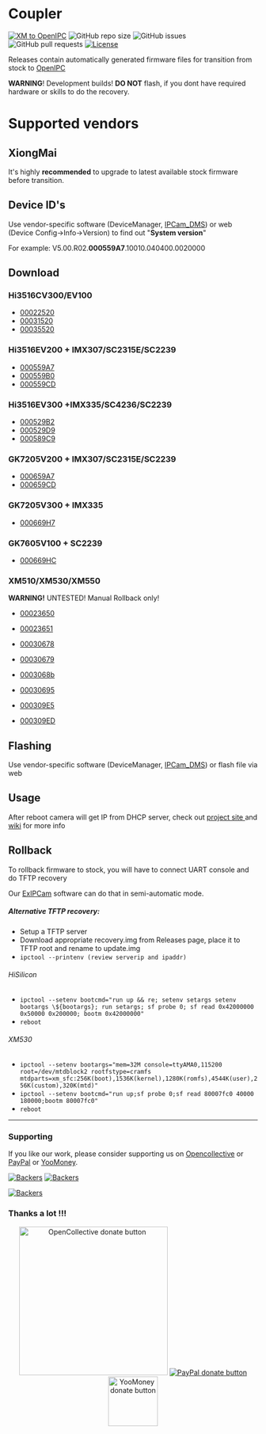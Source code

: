# Coupler
[![XM to OpenIPC](https://github.com/OpenIPC/coupler/actions/workflows/xm.yml/badge.svg)](https://github.com/OpenIPC/coupler/releases)
![GitHub repo size](https://img.shields.io/github/repo-size/OpenIPC/coupler)
![GitHub issues](https://img.shields.io/github/issues/OpenIPC/coupler)
![GitHub pull requests](https://img.shields.io/github/issues-pr/OpenIPC/coupler)
[![License](https://img.shields.io/github/license/OpenIPC/openipc-2.1)](https://opensource.org/licenses/MIT)

Releases contain automatically generated firmware files for transition from stock to [OpenIPC](https://openipc.org)

**WARNING**! Development builds! **DO NOT** flash, if you dont have required hardware or skills to do the recovery.

# Supported vendors

## XiongMai

It's highly **recommended** to upgrade to latest available stock firmware before transition.

## Device ID's

Use vendor-specific software (DeviceManager, [IPCam_DMS](https://team.openipc.org/ipcam_dms/)) or web (Device Config->Info->Version) 
to find out "**System version**" 

For example: V5.00.R02.**000559A7**.10010.040400.0020000

## Download

### Hi3516CV300/EV100
* [00022520](https://github.com/OpenIPC/coupler/releases/download/latest/00022520_OpenIPC_50H20L.bin)
* [00031520](https://github.com/OpenIPC/coupler/releases/download/latest/00031520_OpenIPC_50H20L.bin)
* [00035520](https://github.com/OpenIPC/coupler/releases/download/latest/00035520_OpenIPC_HI3516EV100_50H20L_S38.bin)

### Hi3516EV200 + IMX307/SC2315E/SC2239
* [000559A7](https://github.com/OpenIPC/coupler/releases/download/latest/000559A7_OpenIPC_HI3516EV200_50H20AI_S38.bin)
* [000559B0](https://github.com/OpenIPC/coupler/releases/download/latest/000559B0_OpenIPC_HI3516EV200_85H30AI_S38.bin)
* [000559CD](https://github.com/OpenIPC/coupler/releases/download/latest/000559CD_OpenIPC_HI3516EV200_85HF30T_S38.bin)

### Hi3516EV300 +IMX335/SC4236/SC2239
* [000529B2](https://github.com/OpenIPC/coupler/releases/download/latest/000529B2_OpenIPC_HI3516EV300_85H50AI.bin)
* [000529D9](https://github.com/OpenIPC/coupler/releases/download/latest/000529D9_OpenIPC_HI3516EV300_N80050YA.bin)
* [000589C9](https://github.com/OpenIPC/coupler/releases/download/latest/000589C9_OpenIPC_HI3516EV300_83H50AI_S38.bin)

### GK7205V200 + IMX307/SC2315E/SC2239
* [000659A7](https://github.com/OpenIPC/coupler/releases/download/latest/000659A7_OpenIPC_IPC_GK7205V200_50H20AI_S38.bin)
* [000659CD](https://github.com/OpenIPC/coupler/releases/download/latest/000659CD_OpenIPC_IPC_GK7205V200_85HF30T_S38.bin)

### GK7205V300 + IMX335
* [000669H7](https://github.com/OpenIPC/coupler/releases/download/latest/000669H7_OpenIPC_IPC_GK7205V300_85K50T.bin)

### GK7605V100 + SC2239
* [000669HC](https://github.com/OpenIPC/coupler/releases/download/latest/000669HC_OpenIPC_IPC_GK7605V100_83K50W_S38.bin)

### XM510/XM530/XM550
**WARNING!** UNTESTED! Manual Rollback only!
* [00023650](https://github.com/OpenIPC/coupler/releases/download/latest/00023650_OpenIPC_50X10_32M.bin)
* [00023651](https://github.com/OpenIPC/coupler/releases/download/latest/00023651_OpenIPC_53X13_32M.bin)

* [00030678](https://github.com/OpenIPC/coupler/releases/download/latest/00030678_OpenIPC_XM530_80X20_8M.bin)
* [00030679](https://github.com/OpenIPC/coupler/releases/download/latest/00030679_OpenIPC_XM530_80X50_8M.bin)
* [0003068b](https://github.com/OpenIPC/coupler/releases/download/latest/0003068b_OpenIPC_XM530_85X20_8M.bin)
* [00030695](https://github.com/OpenIPC/coupler/releases/download/latest/00030695_OpenIPC_XM530_R80X20-PQ_8M.bin)
* [000309E5](https://github.com/OpenIPC/coupler/releases/download/latest/000309E5_OpenIPC_XM530_85X20T_8M.bin)
* [000309ED](https://github.com/OpenIPC/coupler/releases/download/latest/000309ED_OpenIPC_XM530_80X30T_8M.bin)

## Flashing
Use vendor-specific software (DeviceManager, [IPCam_DMS](https://team.openipc.org/ipcam_dms/)) or flash file via web

## Usage
After reboot camera will get IP from DHCP server, check out [project site ](https://openipc.org/firmware/) and [wiki](https://github.com/OpenIPC/openipc-2.1/wiki) for more info

## Rollback
To rollback firmware to stock, you will have to connect UART console and do TFTP recovery

Our [ExIPCam](https://team.openipc.org/exipcam/) software can do that in semi-automatic mode.

##### Alternative TFTP recovery:
* Setup a TFTP server
* Download appropriate recovery.img from Releases page, place it to TFTP root and rename to update.img
* ```ipctool --printenv (review serverip and ipaddr)```
###### HiSilicon
* ```ipctool --setenv bootcmd="run up && re; setenv setargs setenv bootargs \${bootargs}; run setargs; sf probe 0; sf read 0x42000000 0x50000 0x200000; bootm 0x42000000"```
* ```reboot```
###### XM530
* ```ipctool --setenv bootargs="mem=32M console=ttyAMA0,115200 root=/dev/mtdblock2 rootfstype=cramfs mtdparts=xm_sfc:256K(boot),1536K(kernel),1280K(romfs),4544K(user),256K(custom),320K(mtd)"```
* ```ipctool --setenv bootcmd="run up;sf probe 0;sf read 80007fc0 40000 180000;bootm 80007fc0" ```
* ```reboot```
-----

### Supporting

If you like our work, please consider supporting us on [Opencollective](https://opencollective.com/openipc/contribute/backer-14335/checkout) or [PayPal](https://www.paypal.com/donate/?hosted_button_id=C6F7UJLA58MBS) or [YooMoney](https://openipc.org/donation/yoomoney.html). 

[![Backers](https://opencollective.com/openipc/tiers/backer/badge.svg?label=backer&color=brightgreen)](https://opencollective.com/openipc)
[![Backers](https://opencollective.com/openipc/tiers/badge.svg)](https://opencollective.com/openipc)

[![Backers](https://opencollective.com/openipc/tiers/backer.svg?avatarHeight=36)](https://opencollective.com/openipc#support)

### Thanks a lot !!!

<p align="center">
<a href="https://opencollective.com/openipc/contribute/backer-14335/checkout" target="_blank"><img src="https://opencollective.com/webpack/donate/button@2x.png?color=blue" width="300" alt="OpenCollective donate button" /></a>
<a href="https://www.paypal.com/donate/?hosted_button_id=C6F7UJLA58MBS"><img src="https://www.paypalobjects.com/en_US/IT/i/btn/btn_donateCC_LG.gif" alt="PayPal donate button" /> </a>
<a href="https://openipc.org/donation/yoomoney.html"><img src="https://yoomoney.ru/transfer/balance-informer/balance?id=596194605&key=291C29A811B500D7" width="100" alt="YooMoney donate button" /> </a>
</p>
